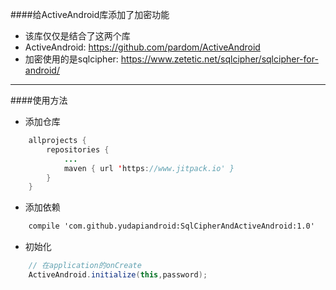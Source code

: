 ####给ActiveAndroid库添加了加密功能
- 该库仅仅是结合了这两个库
- ActiveAndroid: https://github.com/pardom/ActiveAndroid
- 加密使用的是sqlcipher: https://www.zetetic.net/sqlcipher/sqlcipher-for-android/

- - -

####使用方法
- 添加仓库
```java
    allprojects {
		repositories {
			...
			maven { url 'https://www.jitpack.io' }
		}
	}
```

- 添加依赖
```xml
    compile 'com.github.yudapiandroid:SqlCipherAndActiveAndroid:1.0'
```


- 初始化
```java
    // 在application的onCreate
    ActiveAndroid.initialize(this,password);
```


